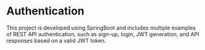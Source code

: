 # Authentication
This project is developed using SpringBoot and includes multiple examples of REST API authentication, such as sign-up, login, JWT generation, and API responses based on a valid JWT token.